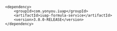 	<dependency>
		<groupId>com.yonyou.iuap</groupId>
    	<artifactId>iuap-formula-service</artifactId>
    	<version>3.0.0-RELEASE</version>
	</dependency>
